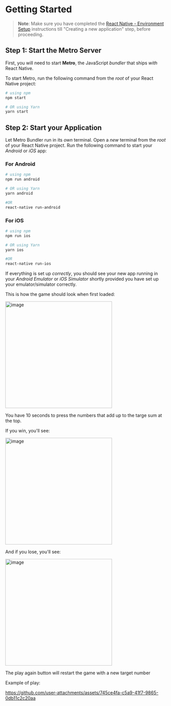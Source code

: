 # Getting Started

>**Note**: Make sure you have completed the [React Native - Environment Setup](https://reactnative.dev/docs/environment-setup) instructions till "Creating a new application" step, before proceeding.

## Step 1: Start the Metro Server

First, you will need to start **Metro**, the JavaScript _bundler_ that ships _with_ React Native.

To start Metro, run the following command from the _root_ of your React Native project:

```bash
# using npm
npm start

# OR using Yarn
yarn start
```

## Step 2: Start your Application

Let Metro Bundler run in its _own_ terminal. Open a _new_ terminal from the _root_ of your React Native project. Run the following command to start your _Android_ or _iOS_ app:

### For Android

```bash
# using npm
npm run android

# OR using Yarn
yarn android

#OR
react-native run-android
```

### For iOS

```bash
# using npm
npm run ios

# OR using Yarn
yarn ios

#OR
react-native run-ios
```

If everything is set up _correctly_, you should see your new app running in your _Android Emulator_ or _iOS Simulator_ shortly provided you have set up your emulator/simulator correctly.

This is how the game should look when first loaded: 

<img width="334" alt="image" src="https://github.com/user-attachments/assets/94933c66-fc3b-4ba8-87c0-e718af783743">

You have 10 seconds to press the numbers that add up to the targe sum at the top.

If you win, you'll see: 

<img width="334" alt="image" src="https://github.com/user-attachments/assets/26d1ef7b-0154-4b65-af1c-da89ab91cf8b">

And if you lose, you'll see: 

<img width="334" alt="image" src="https://github.com/user-attachments/assets/34ca6a3b-36f6-4581-9895-106fdbdea450">

The play again button will restart the game with a new target number

Example of play:

https://github.com/user-attachments/assets/745ce4fa-c5a9-41f7-9865-0db11c2c20aa



